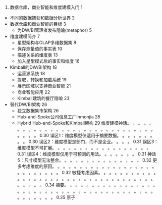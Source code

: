 

 1. 数据仓库，商业智能和维度建模入门	1
- 不同的数据捕获和数据分析世界				2
- 数据仓库和商业智能的目标						3
  - 为DW/BI管理者发布隐喻(metaphor)		5
- 维度建模简介												7
  - 星型架构与OLAP多维数据集					8
  - 保存测量值的事实表								10
  - 描述关系的维度表									13
  - 加入星型模式后的事实和维度					16
- Kimball的DW/BI架构									18
  - 运营源系统												18
  - 提取，转换和加载系统							19
  - 展示区域以支持商业智能							21
  - 商业智能应用											22
  - Kimball建筑的餐厅隐喻							23
- 替代DW/BI架构											26
  - 独立数据集市架构									26
  - Hub-and-Spoke公司信息工厂Inmonjia	28
  - Hybrid Hub-and-Spoke和Kimball架构	29
维度建模神话。 。 。 。 。 。 。 。 。 。 。 。 。 。 。 。 。 。 。 。 。 。 。 。 。 。 。 。 。 。 。 。 。 。 0.30
误区1：维度模型仅适用于摘要数据。 。 。 。 。 。 。 。 。 0.30
误区2：维度模型是部门，而不是企业。 。 。 。 0.31
误区3：维度模型不可扩展。 。 。 。 。 。 。 。 。 。 。 。 。 。 。 。 。 。 0.31
误区4：维度模型仅用于可预测的用法。 。 。 。 。 。 。 0.31
神话5：尺寸模型无法整合。 。 。 。 。 。 。 。 。 。 。 。 。 。 。 0.32
更多考虑维度的原因。 。 。 。 。 。 。 。 。 。 。 。 。 。 。 。 。 。 。 。 。 。 。 。 。 。 。 0.32
敏捷考虑因素。 。 。 。 。 。 。 。 。 。 。 。 。 。 。 。 。 。 。 。 。 。 。 。 。 。 。 。 。 。 。 。 。 。 。 。 。 。 。 。 。 0.34
摘要。 。 。 。 。 。 。 。 。 。 。 。 。 。 。 。 。 。 。 。 。 。 。 。 。 。 。 。 。 。 。 。 。 。 。 。 。 。 。 。 。 。 。 。 。 。 。 。 。 0.35
原子
<!--stackedit_data:
eyJoaXN0b3J5IjpbLTE0NzMyNjk4MzgsMTgwNTg4NjY5MywzMD
YwODQ2NzcsNDE2MDYyODY0XX0=
-->